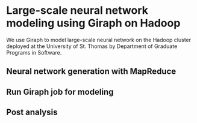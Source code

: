 # Large-scale neural network modeling using Giraph on Hadoop

We use Giraph to model large-scale neural network on the Hadoop cluster deployed
at the University of St. Thomas by Department of Graduate Programs in Software.

## Neural network generation with MapReduce

## Run Giraph job for modeling

## Post analysis



